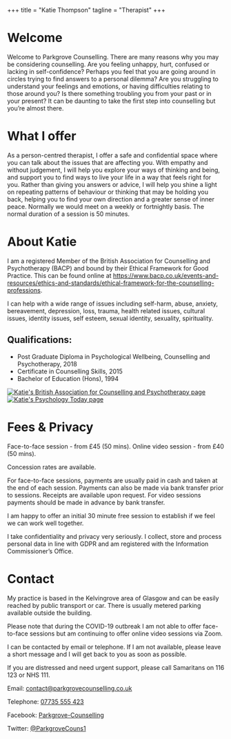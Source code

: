 +++
title = "Katie Thompson"
tagline = "Therapist"
+++

# Welcome

Welcome to Parkgrove Counselling. There are many reasons why you may be considering counselling. Are you feeling unhappy, hurt, confused or lacking in self-confidence? Perhaps you feel that you are going around in circles trying to find answers to a personal dilemma? Are you struggling to understand your feelings and emotions, or having difficulties relating to those around you? Is there something troubling you from your past or in your present? It can be daunting to take the first step into counselling but you’re almost there.

# What I offer

As a person-centred therapist, I offer a safe and confidential space where you can talk about the issues that are affecting you. With empathy and without judgement, I will help you explore your ways of thinking and being, and support you to find ways to live your life in a way that feels right for you. Rather than giving you answers or advice, I will help you shine a light on repeating patterns of behaviour or thinking that may be holding you back, helping you to find your own direction and a greater sense of inner peace. Normally we would meet on a weekly or fortnightly basis. The normal duration of a session is 50 minutes.

# About Katie

I am a registered Member of the British Association for Counselling and Psychotherapy (BACP) and bound by their Ethical Framework for Good Practice. This can be found online at https://www.bacp.co.uk/events-and-resources/ethics-and-standards/ethical-framework-for-the-counselling-professions.

I can help with a wide range of issues including self-harm, abuse, anxiety, bereavement, depression, loss, trauma, health related issues, cultural issues, identity issues, self esteem, sexual identity, sexuality, spirituality.

## Qualifications:
- Post Graduate Diploma in Psychological Wellbeing, Counselling and Psychotherapy, 2018
- Certificate in Counselling Skills, 2015
- Bachelor of Education (Hons), 1994

[![Katie's British Association for Counselling and Psychotherapy page](images/BACP-Logo.png "BACP Logo")](https://www.bacp.co.uk/profile/70a6189d-5390-e711-80e8-3863bb349ac0/Therapist)
[![Katie's Psychology Today page](images/psychologytoday.png "Psychology Today Logo")](https://www.psychologytoday.com/gb/counselling/katie-thompson-glasgow-sct/490057)


# Fees & Privacy

Face-to-face session - from £45 (50 mins).
Online video session - from £40 (50 mins).

Concession rates are available.

For face-to-face sessions, payments are usually paid in cash and taken at the end of each session. Payments can also be made via bank transfer prior to sessions. Receipts are available upon request.
For video sessions payments should be made in advance by bank transfer.

I am happy to offer an initial 30 minute free session to establish if we feel we can work well together.

I take confidentiality and privacy very seriously. I collect, store and process personal data in line with GDPR and am registered with the Information Commissioner’s Office.

# Contact

My practice is based in the Kelvingrove area of Glasgow and can be easily reached by public transport or car. There is usually metered parking available outside the building.

Please note that during the COVID-19 outbreak I am not able to offer face-to-face sessions but am continuing to offer online video sessions via Zoom.

I can be contacted by email or telephone. If I am not available, please leave a short message and I will get back to you as soon as possible.

If you are distressed and need urgent support, please call Samaritans on 116 123 or NHS 111.

Email:
contact@parkgrovecounselling.co.uk

Telephone:
[07735 555 423](tel:07735-555-423)

Facebook:
[Parkgrove-Counselling](https://www.facebook.com/pg/Parkgrove-Counselling-103327447780908/services)

Twitter:
[@ParkgroveCouns1](https://twitter.com/ParkgroveCouns1)


